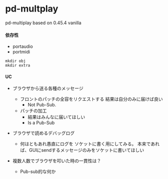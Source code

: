 pd-multplay
===========

pd-multiplay
  based on 0.45.4 vanilla


#### 依存性

- portaudio
- portmidi

```
mkdir obj
mkdir extra

```


#### UC

* ブラウザから送る各種のメッセージ
	- フロントのパッチの全容をリクエストする
		結果は自分のみに届けば良い
		- Not Pub-Sub.
	- パッチの加工
		- 結果はみんなに届いてほしい
		- Is a Pub-Sub

* ブラウザで読めるデバッグログ
	- 何はともあれ愚直にログを ソケットに書く用にしてみる。
		本来であれば、GUIにsendするメッセージのみをソケットに書いてほしい

* 複数人数でブラウザを叩いた時の一貫性は？
	- Pub-sub的な何か
